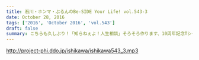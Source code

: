 ```yaml
---
title: 石川・ホンマ・ぶるんのBe-SIDE Your Life! vol.543-3
date: October 28, 2016
tags: ['2016', 'October 2016', 'vol.543']
draft: false
summary: こちらも久しぶり！「知らねぇよ！人生相談」そろそろ作ります、10周年記念Tシャツ。SAITO
---
```


http://project-phi.ddo.jp/ishikawa/ishikawa543_3.mp3